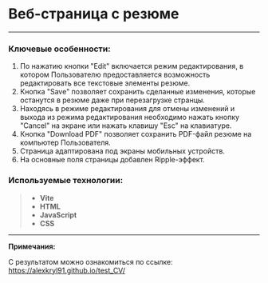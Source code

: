 # Веб-страница с резюме

---

### Ключевые особенности:

1. По нажатию кнопки "Edit" включается режим редактирования, в котором Пользователю предоставляется возможность редактировать все текстовые элементы резюме.
2. Кнопка "Save" позволяет сохранить сделанные изменения, которые останутся в резюме даже при перезагрузке странцы.
3. Находясь в режиме редактирования для отмены изменений и выхода из режима редактирования необходимо нажать кнопку "Cancel" на экране или нажать клавишу "Esc" на клавиатуре.
4. Кнопка "Download PDF" позволяет сохранить PDF-файл резюме на компьютер Пользователя.
5. Страница адаптирована под экраны мобильных устройств.
6. На основные поля страницы добавлен Ripple-эффект.

### Используемые технологии:

> - **Vite**
> - **HTML**
> - **JavaScript**
> - **CSS**

---

**Примечания:**

С результатом можно ознакомиться по ссылке: https://alexkryl91.github.io/test_CV/
